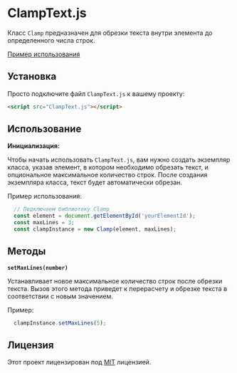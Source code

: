 # ClampText.js
Класс `Clamp` предназначен для обрезки текста внутри элемента до определенного числа строк.

[Пример использования](https://ruden2007.github.io/ClampText.js/)

## Установка

Просто подключите файл `ClampText.js` к вашему проекту:

```html
<script src="ClampText.js"></script>
```

## Использование

**Инициализация:**

   Чтобы начать использовать `ClampText.js`, вам нужно создать экземпляр класса, указав элемент, в котором необходимо обрезать текст, и опциональное максимальное количество строк. После создания экземпляра класса, текст будет автоматически обрезан.

   Пример использования:

  ```javascript
    // Подключаем библиотеку Clamp
    const element = document.getElementById('yourElementId');
    const maxLines = 3;
    const clampInstance = new Clamp(element, maxLines);
   ```

## Методы

**`setMaxLines(number)`**

  Устанавливает новое максимальное количество строк после обрезки текста. Вызов этого метода приведет к перерасчету и обрезке текста в соответствии с новым значением.

  Пример:

  ```javascript
    clampInstance.setMaxLines(5);
   ```

## Лицензия

Этот проект лицензирован под [MIT](LICENSE) лицензией.
